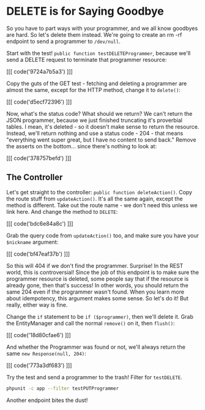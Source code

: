 # DELETE is for Saying Goodbye

So you have to part ways with your programmer, and we all know goodbyes are hard.
So let's delete them instead. We're going to create an rm -rf endpoint to send a 
programmer to `/dev/null`.

Start with the test! `public function testDELETEProgrammer`, because we'll
send a DELETE request to terminate that programmer resource:

[[[ code('9724a7b5a3') ]]]

Copy the guts of the GET test - fetching and deleting a programmer are almost
the same, except for the HTTP method, change it to `delete()`:

[[[ code('d5ecf72396') ]]]

Now, what's the status code? What should we return? We can't return the JSON
programmer, because we just finished truncating it's proverbial tables. I
mean, it's deleted - so it doesn't make sense to return the resource. Instead,
we'll return nothing and use a status code - 204 - that means "everything
went super great, but I have no content to send back." Remove the asserts
on the bottom... since there's nothing to look at:

[[[ code('378757befd') ]]]

## The Controller

Let's get straight to the controller: `public function deleteAction()`. Copy
the route stuff from `updateAction()`. It's all the same again, except the
method is different. Take out the route name - we don't need this unless we
link here. And change the method to `DELETE`:

[[[ code('bdc6e84a8c') ]]]

Grab the query code from `updateAction()` too, and make sure you have your
`$nickname` argument:

[[[ code('bf47eaf37b') ]]]

So this will 404 if we don't find the programmer. Surprise! In the REST world,
this is controversial! Since the job of this endpoint is to make sure the
programmer resource is deleted, some people say that if the resource is already
gone, then that's success! In other words, you should return the same 204
even if the programmer wasn't found. When you learn more about idempotency,
this argument makes some sense. So let's do it! But really, either way is
fine.

Change the `if` statement to be `if ($programmer)`, then we'll delete it.
Grab the EntityManager and call the normal `remove()` on it, then `flush()`:

[[[ code('18d80cfae6') ]]]

And whether the Programmer was found or not, we'll always return the same
`new Response(null, 204)`:

[[[ code('773a3df683') ]]]

Try the test and send a programmer to the trash! Filter for
`testDELETE`.

```bash
phpunit -c app --filter testPUTProgrammer
```

Another endpoint bites the dust!
